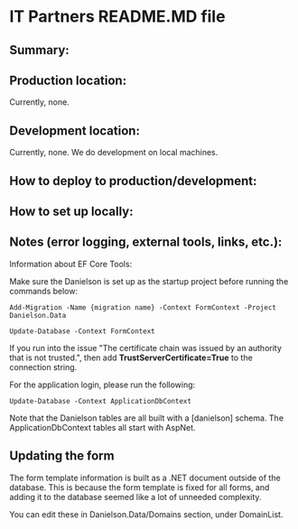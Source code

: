 # IT Partners README.MD file

## Summary: 

## Production location:

Currently, none.

## Development location: 

Currently, none. We do development on local machines.

## How to deploy to production/development: 

## How to set up locally: 

## Notes (error logging, external tools, links, etc.): 

Information about EF Core Tools:

Make sure the Danielson is set up as the startup project before running the commands below:

``Add-Migration -Name {migration name} -Context FormContext -Project Danielson.Data``

``Update-Database -Context FormContext``

If you run into the issue "The certificate chain was issued by an authority that is not trusted.", then add **TrustServerCertificate=True** to the connection string.

For the application login, please run the following:

``Update-Database -Context ApplicationDbContext``

Note that the Danielson tables are all built with a [danielson] schema. The ApplicationDbContext tables all start with AspNet.

## Updating the form

The form template information is built as a .NET document outside of the database. This is because the form template is fixed for all forms, and adding it to the database seemed like a lot of unneeded complexity.

You can edit these in Danielson.Data/Domains section, under DomainList. 